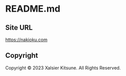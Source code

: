 # README.md

## Site URL

https://nakioku.com

## Copyright

Copyright © 2023 Xalsier Kitsune. All Rights Reserved.
